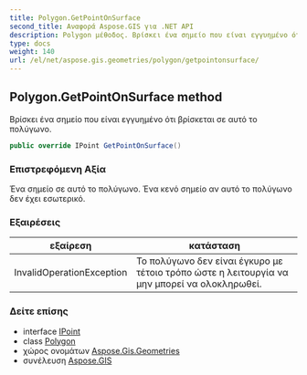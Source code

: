 ```yaml
---
title: Polygon.GetPointOnSurface
second_title: Αναφορά Aspose.GIS για .NET API
description: Polygon μέθοδος. Βρίσκει ένα σημείο που είναι εγγυημένο ότι βρίσκεται σε αυτό το πολύγωνο.
type: docs
weight: 140
url: /el/net/aspose.gis.geometries/polygon/getpointonsurface/
---
```

## Polygon.GetPointOnSurface method

Βρίσκει ένα σημείο που είναι εγγυημένο ότι βρίσκεται σε αυτό το πολύγωνο.

```csharp
public override IPoint GetPointOnSurface()
```

### Επιστρεφόμενη Αξία

Ένα σημείο σε αυτό το πολύγωνο. Ένα κενό σημείο αν αυτό το πολύγωνο δεν έχει εσωτερικό.

### Εξαιρέσεις

| εξαίρεση | κατάσταση |
| --- | --- |
| InvalidOperationException | Το πολύγωνο δεν είναι έγκυρο με τέτοιο τρόπο ώστε η λειτουργία να μην μπορεί να ολοκληρωθεί. |

### Δείτε επίσης

* interface [IPoint](../../ipoint/)
* class [Polygon](../)
* χώρος ονομάτων [Aspose.Gis.Geometries](../../polygon/)
* συνέλευση [Aspose.GIS](../../../)


